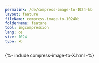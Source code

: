 ```yaml
---
permalink: /de/compress-image-to-1024-kb
layout: feature
fileName: compress-image-to-1024kb
folderName: feature
tool: imgcompression
lang: de
size: 1024
type: kb
---
```


{%- include compress-image-to-X.html -%}
